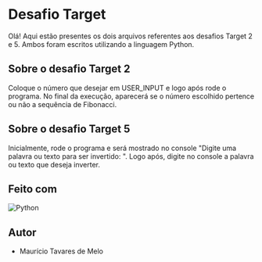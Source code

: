 # Desafio Target

Olá! Aqui estão presentes os dois arquivos referentes aos desafios Target 2 e 5. Ambos foram escritos utilizando a linguagem Python.

## Sobre o desafio Target 2

Coloque o número que desejar em USER_INPUT e logo após rode o programa. No final da execução, aparecerá se o número escolhido pertence ou não a sequência de Fibonacci.

## Sobre o desafio Target 5

Inicialmente, rode o programa e será mostrado no console "Digite uma palavra ou texto para ser invertido: ". Logo após, digite no console a palavra ou texto que deseja inverter. 

## Feito com

![Python](https://img.shields.io/badge/Python-FFF?style=for-the-badge&logo=python)

## Autor

- Maurício Tavares de Melo

